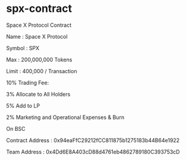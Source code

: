 # spx-contract
Space X Protocol Contract

Name : Space X Protocol

Symbol : SPX

Max : 200,000,000 Tokens

Limit : 400,000 / Transaction

10% Trading Fee:

3% Allocate to All Holders

5% Add to LP

2% Marketing and Operational Expenses & Burn



On BSC

Contract Address : 0x94eaFfC29212fCC811875b1275183b44B64e1922

Team Address : 0x4Dd6E8A403cD88d4761eb4862789180C393753cD
